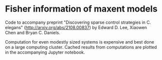 # Fisher information of maxent models
Code to accompany preprint "Discovering sparse control strategies in C. elegans" 
(<http://arxiv.org/abs/2108.00837>) by Edward D. Lee, Xiaowen Chen and Bryan C. Daniels.

Computation for even modestly sized systems is expensive and best done on a large
computing cluster. Cached results from computations are plotted in the accompanying
Jupyter notebook.

